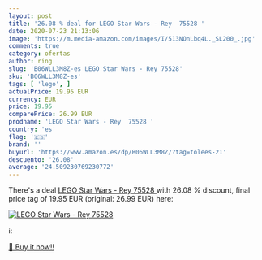 ```yaml
---
layout: post
title: '26.08 % deal for LEGO Star Wars - Rey  75528 '
date: 2020-07-23 21:13:06
image: 'https://m.media-amazon.com/images/I/513NOnLbq4L._SL200_.jpg'
comments: true
category: ofertas
author: ring
slug: 'B06WLL3M8Z-es LEGO Star Wars - Rey 75528'
sku: 'B06WLL3M8Z-es'
tags: [ 'lego', ]
actualPrice: 19.95 EUR
currency: EUR
price: 19.95
comparePrice: 26.99 EUR
prodname: 'LEGO Star Wars - Rey  75528 '
country: 'es'
flag: '🇪🇸'
brand: ''
buyurl: 'https://www.amazon.es/dp/B06WLL3M8Z/?tag=tolees-21'
descuento: '26.08'
average: '24.509230769230772'
---
```


There's a deal [LEGO Star Wars - Rey  75528 ](https://www.amazon.es/dp/B06WLL3M8Z/?tag=tolees-21)  with  26.08 % discount, final price tag of  19.95 EUR (original: 26.99 EUR) here:

[![LEGO Star Wars - Rey  75528 ](https://m.media-amazon.com/images/I/513NOnLbq4L._SL200_.jpg)](https://www.amazon.es/dp/B06WLL3M8Z/?tag=tolees-21)

ℹ️:


[🛒 Buy it now!!](https://www.amazon.es/dp/B06WLL3M8Z/?tag=tolees-21)

